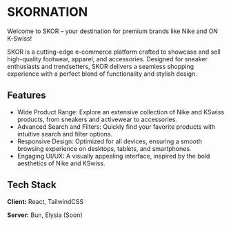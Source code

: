 
# SKORNATION 

Welcome to SKOR – your destination for premium brands like Nike and ON K-Swiss!

SKOR is a cutting-edge e-commerce platform crafted to showcase and sell high-quality footwear, apparel, and accessories. Designed for sneaker enthusiasts and trendsetters, SKOR delivers a seamless shopping experience with a perfect blend of functionality and stylish design.





## Features

- Wide Product Range: Explore an extensive collection of Nike and KSwiss products, from sneakers and activewear to accessories.
- Advanced Search and Filters: Quickly find your favorite products with intuitive search and filter options.
- Responsive Design: Optimized for all devices, ensuring a smooth browsing experience on desktops, tablets, and smartphones.
- Engaging UI/UX: A visually appealing interface, inspired by the bold aesthetics of Nike and KSwiss.


## Tech Stack

**Client:** React, TailwindCSS

**Server:** Bun, Elysia (Soon)




